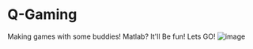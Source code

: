 # Q-Gaming
Making games with some buddies! Matlab? It'll Be fun! Lets GO!
![image](https://user-images.githubusercontent.com/93338081/198684472-2944b542-52c7-4dc8-81ff-699e2c32b351.png)
